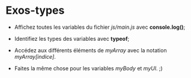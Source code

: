 # Exos-types

- Affichez toutes les variables du fichier *js/main.js* avec **console.log()**;
  
- Identifiez les types des variables avec **typeof**;

- Accédez aux différents éléments de *myArray* avec la notation *myArray[indice]*.

- Faites la même chose pour les variables *myBody* et *myUl*. ;)
